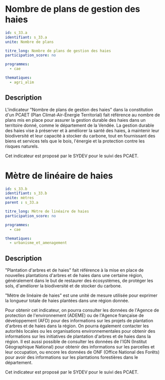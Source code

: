 # Nombre de plans de gestion des haies

```yaml
id: s_33.a
identifiant: s_33.a
unite: Nombre de plans

titre_long: Nombre de plans de gestion des haies
participation_score: no

programmes:
  - cae

thematiques:
  - agri_alim
```
## Description
L'indicateur "Nombre de plans de gestion des haies" dans la constitution d'un PCAET (Plan Climat-Air-Énergie Territorial) fait référence au nombre de plans mis en place pour assurer la gestion durable des haies dans un territoire donné, comme le département de la Vendée. La gestion durable des haies vise à préserver et à améliorer la santé des haies, à maintenir leur biodiversité et leur capacité à stocker du carbone, tout en fournissant des biens et services tels que le bois, l'énergie et la protection contre les risques naturels.

Cet indicateur est proposé par le SYDEV pour le suivi des PCAET.

# Mètre de linéaire de haies

```yaml
id: s_33.b
identifiant: s_33.b
unite: mètres
parent : s_33.a

titre_long: Mètre de linéaire de haies
participation_score: no

programmes:
  - cae

thematiques:
  - urbanisme_et_amenagement
```
## Description
"Plantation d'arbres et de haies" fait référence à la mise en place de nouvelles plantations d'arbres et de haies dans une certaine région, généralement dans le but de restaurer des écosystèmes, de protéger les sols, d'améliorer la biodiversité et de stocker du carbone.

"Mètre de linéaire de haies" est une unité de mesure utilisée pour exprimer la longueur totale de haies plantées dans une région donnée.

Pour obtenir cet indicateur, on pourra consulter les données de l'Agence de protection de l'environnement (ADEME) ou de l'Agence française de développement (AFD) pour des informations sur les projets de plantation d'arbres et de haies dans la région. On pourra également contacter les autorités locales ou les organisations environnementales pour obtenir des informations sur les initiatives de plantation d'arbres et de haies dans la région. Il est aussi possible de consulter les données de l'IGN (Institut Géographique National) pour obtenir des informations sur les parcelles et leur occupation, ou encore les données de ONF (Office National des Forêts) pour avoir des informations sur les plantations forestières dans le département.

Cet indicateur est proposé par le SYDEV pour le suivi des PCAET.

